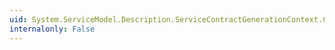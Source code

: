 ```yaml
---
uid: System.ServiceModel.Description.ServiceContractGenerationContext.Contract
internalonly: False
---
```


